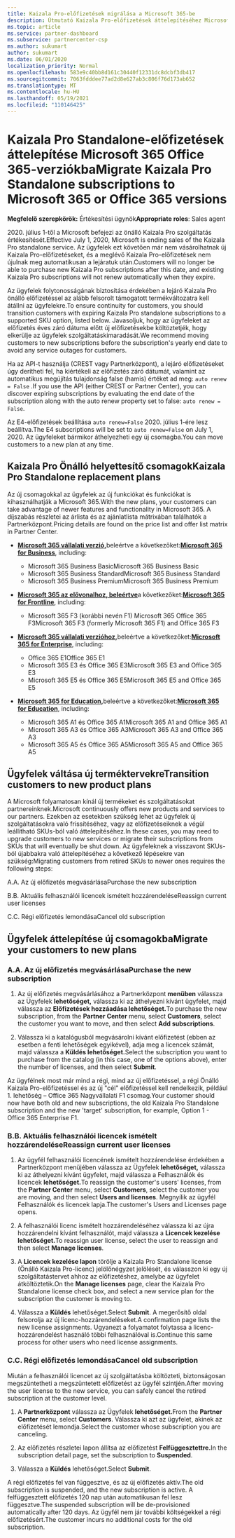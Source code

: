 ```yaml
---
title: Kaizala Pro-előfizetések migrálása a Microsoft 365-be
description: Útmutató Kaizala Pro-előfizetések áttelepítéséhez Microsoft 365 Office 365-verziókba. Az ügyfelek átváltásának további részleteiért olvassa el ezt a cikket.
ms.topic: article
ms.service: partner-dashboard
ms.subservice: partnercenter-csp
ms.author: sukumart
author: sukumart
ms.date: 06/01/2020
localization_priority: Normal
ms.openlocfilehash: 583e9c40bb8d161c30440f12331dc8dcbf3db417
ms.sourcegitcommit: 7063fdddee77ad2d8e627ab3c806f76d173ab652
ms.translationtype: MT
ms.contentlocale: hu-HU
ms.lasthandoff: 05/19/2021
ms.locfileid: "110146425"
---
```

# <a name="migrate-kaizala-pro-standalone-subscriptions-to-microsoft-365-or-office-365-versions"></a><span data-ttu-id="6bbc2-104">Kaizala Pro Standalone-előfizetések áttelepítése Microsoft 365 Office 365-verziókba</span><span class="sxs-lookup"><span data-stu-id="6bbc2-104">Migrate Kaizala Pro Standalone subscriptions to Microsoft 365 or Office 365 versions</span></span>

<span data-ttu-id="6bbc2-105">**Megfelelő szerepkörök:** Értékesítési ügynök</span><span class="sxs-lookup"><span data-stu-id="6bbc2-105">**Appropriate roles**: Sales agent</span></span>

<span data-ttu-id="6bbc2-106">2020. július 1-től a Microsoft befejezi az önálló Kaizala Pro szolgáltatás értékesítését.</span><span class="sxs-lookup"><span data-stu-id="6bbc2-106">Effective July 1, 2020, Microsoft is ending sales of the Kaizala Pro standalone service.</span></span> <span data-ttu-id="6bbc2-107">Az ügyfelek ezt követően már nem vásárolhatnak új Kaizala Pro-előfizetéseket, és a meglévő Kaizala Pro-előfizetések nem újulnak meg automatikusan a lejáratuk után.</span><span class="sxs-lookup"><span data-stu-id="6bbc2-107">Customers will no longer be able to purchase new Kaizala Pro subscriptions after this date, and existing Kaizala Pro subscriptions will not renew automatically when they expire.</span></span>

<span data-ttu-id="6bbc2-108">Az ügyfelek folytonosságának biztosítása érdekében a lejáró Kaizala Pro önálló előfizetéssel az alább felsorolt támogatott termékváltozatra kell átállni az ügyfelekre.</span><span class="sxs-lookup"><span data-stu-id="6bbc2-108">To ensure continuity for customers, you should transition customers with expiring Kaizala Pro standalone subscriptions to a supported SKU option, listed below.</span></span> <span data-ttu-id="6bbc2-109">Javasoljuk, hogy az ügyfeleket az előfizetés éves záró dátuma előtt új előfizetésekbe költöztetjék, hogy elkerülje az ügyfelek szolgáltatáskimaradását.</span><span class="sxs-lookup"><span data-stu-id="6bbc2-109">We recommend moving customers to new subscriptions before the subscription's yearly end date to avoid any service outages for customers.</span></span>

<span data-ttu-id="6bbc2-110">Ha az API-t használja (CREST vagy Partnerközpont), a lejáró előfizetéseket úgy derítheti fel, ha kiértékeli az előfizetés záró dátumát, valamint az automatikus megújítás tulajdonság false (hamis) értéket ad meg: `auto renew = False` .</span><span class="sxs-lookup"><span data-stu-id="6bbc2-110">If you use the API (either CREST or Partner Center), you can discover expiring subscriptions by evaluating the end date of the subscription along with the auto renew property set to false: `auto renew = False`.</span></span>

<span data-ttu-id="6bbc2-111">Az E4-előfizetések beállítása `auto renew=False` 2020. július 1-ére lesz beállítva.</span><span class="sxs-lookup"><span data-stu-id="6bbc2-111">The E4 subscriptions will be set to `auto renew=False` on July 1, 2020.</span></span> <span data-ttu-id="6bbc2-112">Az ügyfeleket bármikor áthelyezheti egy új csomagba.</span><span class="sxs-lookup"><span data-stu-id="6bbc2-112">You can move customers to a new plan at any time.</span></span>

## <a name="kaizala-pro-standalone-replacement-plans"></a><span data-ttu-id="6bbc2-113">Kaizala Pro Önálló helyettesítő csomagok</span><span class="sxs-lookup"><span data-stu-id="6bbc2-113">Kaizala Pro Standalone replacement plans</span></span>

<span data-ttu-id="6bbc2-114">Az új csomagokkal az ügyfelek az új funkciókat és funkciókat is kihasználhatják a Microsoft 365.</span><span class="sxs-lookup"><span data-stu-id="6bbc2-114">With the new plans, your customers can take advantage of newer features and functionality in Microsoft 365.</span></span> <span data-ttu-id="6bbc2-115">A díjszabás részletei az árlista és az ajánlatlista mátrixában találhatók a Partnerközpont.</span><span class="sxs-lookup"><span data-stu-id="6bbc2-115">Pricing details are found on the price list and offer list matrix in Partner Center.</span></span>

- <span data-ttu-id="6bbc2-116">[**Microsoft 365 vállalati verzió,**](https://www.microsoft.com/microsoft-365/compare-all-microsoft-365-products?&activetab=tab:primaryr2)beleértve a következőket:</span><span class="sxs-lookup"><span data-stu-id="6bbc2-116">[**Microsoft 365 for Business**](https://www.microsoft.com/microsoft-365/compare-all-microsoft-365-products?&activetab=tab:primaryr2), including:</span></span>  
   - <span data-ttu-id="6bbc2-117">Microsoft 365 Business Basic</span><span class="sxs-lookup"><span data-stu-id="6bbc2-117">Microsoft 365 Business Basic</span></span>
   - <span data-ttu-id="6bbc2-118">Microsoft 365 Business Standard</span><span class="sxs-lookup"><span data-stu-id="6bbc2-118">Microsoft 365 Business Standard</span></span>
   - <span data-ttu-id="6bbc2-119">Microsoft 365 Business Premium</span><span class="sxs-lookup"><span data-stu-id="6bbc2-119">Microsoft 365 Business Premium</span></span>
    
- <span data-ttu-id="6bbc2-120">[**Microsoft 365 az elővonalhoz, beleértve**](https://www.microsoft.com/microsoft-365/microsoft-365-enterprise-f3?activetab=pivot:overviewtab)a következőket:</span><span class="sxs-lookup"><span data-stu-id="6bbc2-120">[**Microsoft 365 for Frontline**](https://www.microsoft.com/microsoft-365/microsoft-365-enterprise-f3?activetab=pivot:overviewtab), including:</span></span>
   - <span data-ttu-id="6bbc2-121">Microsoft 365 F3 (korábbi nevén F1) Microsoft 365 Office 365 F3</span><span class="sxs-lookup"><span data-stu-id="6bbc2-121">Microsoft 365 F3 (formerly Microsoft 365 F1) and Office 365 F3</span></span>
    
- <span data-ttu-id="6bbc2-122">[**Microsoft 365 vállalati verzióhoz,**](https://www.microsoft.com/microsoft-365/compare-microsoft-365-enterprise-plans)beleértve a következőket:</span><span class="sxs-lookup"><span data-stu-id="6bbc2-122">[**Microsoft 365 for Enterprise**](https://www.microsoft.com/microsoft-365/compare-microsoft-365-enterprise-plans), including:</span></span> 
   - <span data-ttu-id="6bbc2-123">Office 365 E1</span><span class="sxs-lookup"><span data-stu-id="6bbc2-123">Office 365 E1</span></span>
   - <span data-ttu-id="6bbc2-124">Microsoft 365 E3 és Office 365 E3</span><span class="sxs-lookup"><span data-stu-id="6bbc2-124">Microsoft 365 E3 and Office 365 E3</span></span>
   - <span data-ttu-id="6bbc2-125">Microsoft 365 E5 és Office 365 E5</span><span class="sxs-lookup"><span data-stu-id="6bbc2-125">Microsoft 365 E5 and Office 365 E5</span></span>

- <span data-ttu-id="6bbc2-126">[**Microsoft 365 for Education,**](https://www.microsoft.com/education/buy-license/microsoft365)beleértve a következőket:</span><span class="sxs-lookup"><span data-stu-id="6bbc2-126">[**Microsoft 365 for Education**](https://www.microsoft.com/education/buy-license/microsoft365), including:</span></span> 
    - <span data-ttu-id="6bbc2-127">Microsoft 365 A1 és Office 365 A1</span><span class="sxs-lookup"><span data-stu-id="6bbc2-127">Microsoft 365 A1 and Office 365 A1</span></span>
    - <span data-ttu-id="6bbc2-128">Microsoft 365 A3 és Office 365 A3</span><span class="sxs-lookup"><span data-stu-id="6bbc2-128">Microsoft 365 A3 and Office 365 A3</span></span>
    - <span data-ttu-id="6bbc2-129">Microsoft 365 A5 és Office 365 A5</span><span class="sxs-lookup"><span data-stu-id="6bbc2-129">Microsoft 365 A5 and Office 365 A5</span></span>

## <a name="transition-customers-to-new-product-plans"></a><span data-ttu-id="6bbc2-130">Ügyfelek váltása új terméktervekre</span><span class="sxs-lookup"><span data-stu-id="6bbc2-130">Transition customers to new product plans</span></span>

<span data-ttu-id="6bbc2-131">A Microsoft folyamatosan kínál új termékeket és szolgáltatásokat partnereinknek.</span><span class="sxs-lookup"><span data-stu-id="6bbc2-131">Microsoft continuously offers new products and services to our partners.</span></span> <span data-ttu-id="6bbc2-132">Ezekben az esetekben szükség lehet az ügyfelek új szolgáltatásokra való frissítéséhez, vagy az előfizetéseiknek a végül leállítható SKUs-ból való áttelepítéséhez.</span><span class="sxs-lookup"><span data-stu-id="6bbc2-132">In these cases, you may need to upgrade customers to new services or migrate their subscriptions from SKUs that will eventually be shut down.</span></span> <span data-ttu-id="6bbc2-133">Az ügyfeleknek a visszavont SKUs-ból újabbakra való áttelepítéséhez a következő lépésekre van szükség:</span><span class="sxs-lookup"><span data-stu-id="6bbc2-133">Migrating customers from retired SKUs to newer ones requires the following steps:</span></span>

<span data-ttu-id="6bbc2-134">A.</span><span class="sxs-lookup"><span data-stu-id="6bbc2-134">A.</span></span> <span data-ttu-id="6bbc2-135">Az új előfizetés megvásárlása</span><span class="sxs-lookup"><span data-stu-id="6bbc2-135">Purchase the new subscription</span></span>

<span data-ttu-id="6bbc2-136">B.</span><span class="sxs-lookup"><span data-stu-id="6bbc2-136">B.</span></span> <span data-ttu-id="6bbc2-137">Aktuális felhasználói licencek ismételt hozzárendelése</span><span class="sxs-lookup"><span data-stu-id="6bbc2-137">Reassign current user licenses</span></span>

<span data-ttu-id="6bbc2-138">C.</span><span class="sxs-lookup"><span data-stu-id="6bbc2-138">C.</span></span> <span data-ttu-id="6bbc2-139">Régi előfizetés lemondása</span><span class="sxs-lookup"><span data-stu-id="6bbc2-139">Cancel old subscription</span></span>


## <a name="migrate-your-customers-to-new-plans"></a><span data-ttu-id="6bbc2-140">Ügyfelek áttelepítése új csomagokba</span><span class="sxs-lookup"><span data-stu-id="6bbc2-140">Migrate your customers to new plans</span></span>

### <a name="a-purchase-the-new-subscription"></a><span data-ttu-id="6bbc2-141">A.</span><span class="sxs-lookup"><span data-stu-id="6bbc2-141">A.</span></span> <span data-ttu-id="6bbc2-142">Az új előfizetés megvásárlása</span><span class="sxs-lookup"><span data-stu-id="6bbc2-142">Purchase the new subscription</span></span>

1. <span data-ttu-id="6bbc2-143">Az új előfizetés megvásárlásához a Partnerközpont **menüben** válassza az Ügyfelek **lehetőséget,** válassza ki az áthelyezni kívánt ügyfelet, majd válassza az **Előfizetések hozzáadása lehetőséget.**</span><span class="sxs-lookup"><span data-stu-id="6bbc2-143">To purchase the new subscription, from the **Partner Center** menu, select **Customers**, select the customer you want to move, and then select **Add subscriptions**.</span></span>

2. <span data-ttu-id="6bbc2-144">Válassza ki a katalógusból megvásárolni kívánt előfizetést (ebben az esetben a fenti lehetőségek egyikével), adja meg a licencek számát, majd válassza a **Küldés lehetőséget.**</span><span class="sxs-lookup"><span data-stu-id="6bbc2-144">Select the subscription you want to purchase from the catalog (in this case, one of the options above), enter the number of licenses, and then select **Submit**.</span></span>

<span data-ttu-id="6bbc2-145">Az ügyfélnek most már mind a régi, mind az új előfizetéssel, a régi Önálló Kaizala Pro-előfizetéssel és az új "cél" előfizetéssel kell rendelkezik, például 1. lehetőség – Office 365 Nagyvállalati F1 csomag.</span><span class="sxs-lookup"><span data-stu-id="6bbc2-145">Your customer should now have both old and new subscriptions, the old Kaizala Pro Standalone subscription and the new 'target' subscription, for example, Option 1 - Office 365 Enterprise F1.</span></span>

### <a name="b-reassign-current-user-licenses"></a><span data-ttu-id="6bbc2-146">B.</span><span class="sxs-lookup"><span data-stu-id="6bbc2-146">B.</span></span> <span data-ttu-id="6bbc2-147">Aktuális felhasználói licencek ismételt hozzárendelése</span><span class="sxs-lookup"><span data-stu-id="6bbc2-147">Reassign current user licenses</span></span>

1. <span data-ttu-id="6bbc2-148">Az ügyfél felhasználói licencének ismételt hozzárendelése érdekében  a Partnerközpont menüjében válassza az Ügyfelek **lehetőséget,** válassza ki az áthelyezni kívánt ügyfelet, majd válassza a Felhasználók és licencek **lehetőséget.**</span><span class="sxs-lookup"><span data-stu-id="6bbc2-148">To reassign the customer's users' licenses, from the **Partner Center** menu, select **Customers**, select the customer you are moving, and then select **Users and licenses**.</span></span> <span data-ttu-id="6bbc2-149">Megnyílik az ügyfél Felhasználók és licencek lapja.</span><span class="sxs-lookup"><span data-stu-id="6bbc2-149">The customer's Users and Licenses page opens.</span></span>

2. <span data-ttu-id="6bbc2-150">A felhasználói licenc ismételt hozzárendeléséhez válassza ki az újra hozzárendelni kívánt felhasználót, majd válassza a **Licencek kezelése lehetőséget.**</span><span class="sxs-lookup"><span data-stu-id="6bbc2-150">To reassign user license, select the user to reassign and then select **Manage licenses**.</span></span>

3. <span data-ttu-id="6bbc2-151">A **Licencek kezelése lapon** törölje a Kaizala Pro Standalone license (Önálló Kaizala Pro-licenc) jelölőnégyzet jelölését, és válasszon ki egy új szolgáltatástervet ahhoz az előfizetéshez, amelybe az ügyfelet átköltöztetik.</span><span class="sxs-lookup"><span data-stu-id="6bbc2-151">On the **Manage licenses** page, clear the Kaizala Pro Standalone license check box, and select a new service plan for the subscription the customer is moving to.</span></span>

4.  <span data-ttu-id="6bbc2-152">Válassza a **Küldés** lehetőséget.</span><span class="sxs-lookup"><span data-stu-id="6bbc2-152">Select **Submit**.</span></span> <span data-ttu-id="6bbc2-153">A megerősítő oldal felsorolja az új licenc-hozzárendeléseket.</span><span class="sxs-lookup"><span data-stu-id="6bbc2-153">A confirmation page lists the new license assignments.</span></span> <span data-ttu-id="6bbc2-154">Ugyanezt a folyamatot folytassa a licenc-hozzárendelést használó többi felhasználóval is.</span><span class="sxs-lookup"><span data-stu-id="6bbc2-154">Continue this same process for other users who need license assignments.</span></span>

### <a name="c-cancel-old-subscription"></a><span data-ttu-id="6bbc2-155">C.</span><span class="sxs-lookup"><span data-stu-id="6bbc2-155">C.</span></span> <span data-ttu-id="6bbc2-156">Régi előfizetés lemondása</span><span class="sxs-lookup"><span data-stu-id="6bbc2-156">Cancel old subscription</span></span>

<span data-ttu-id="6bbc2-157">Miután a felhasználói licencet az új szolgáltatásba költözteti, biztonságosan megszüntetheti a megszüntetett előfizetést az ügyfél szintjén.</span><span class="sxs-lookup"><span data-stu-id="6bbc2-157">After moving the user license to the new service, you can safely cancel the retired subscription at the customer level.</span></span>

1.  <span data-ttu-id="6bbc2-158">A **Partnerközpont** válassza az Ügyfelek **lehetőséget.**</span><span class="sxs-lookup"><span data-stu-id="6bbc2-158">From the **Partner Center** menu, select **Customers**.</span></span> <span data-ttu-id="6bbc2-159">Válassza ki azt az ügyfelet, akinek az előfizetését lemondja.</span><span class="sxs-lookup"><span data-stu-id="6bbc2-159">Select the customer whose subscription you are canceling.</span></span>

2.  <span data-ttu-id="6bbc2-160">Az előfizetés részletei lapon állítsa az előfizetést **Felfüggesztettre.**</span><span class="sxs-lookup"><span data-stu-id="6bbc2-160">In the subscription detail page, set the subscription to **Suspended**.</span></span>

3.  <span data-ttu-id="6bbc2-161">Válassza a **Küldés** lehetőséget.</span><span class="sxs-lookup"><span data-stu-id="6bbc2-161">Select **Submit**.</span></span>

<span data-ttu-id="6bbc2-162">A régi előfizetés fel van függesztve, és az új előfizetés aktív.</span><span class="sxs-lookup"><span data-stu-id="6bbc2-162">The old subscription is suspended, and the new subscription is active.</span></span> <span data-ttu-id="6bbc2-163">A felfüggesztett előfizetés 120 nap után automatikusan fel lesz függesztve.</span><span class="sxs-lookup"><span data-stu-id="6bbc2-163">The suspended subscription will be de-provisioned automatically after 120 days.</span></span> <span data-ttu-id="6bbc2-164">Az ügyfél nem jár további költségekkel a régi előfizetésért.</span><span class="sxs-lookup"><span data-stu-id="6bbc2-164">The customer incurs no additional costs for the old subscription.</span></span>

